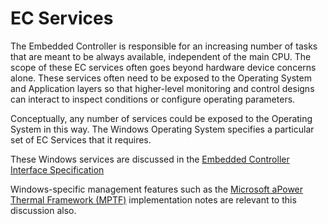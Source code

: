 # EC Services

The Embedded Controller is responsible for an increasing number of tasks that are meant to be always available, independent of the main CPU. The scope of these EC services often goes beyond hardware device concerns alone.
These services often need to be exposed to the Operating System and Application layers so that higher-level monitoring and control designs can interact to inspect conditions or configure operating parameters.

Conceptually, any number of services could be exposed to the Operating System in this way.  The Windows Operating System specifies a particular set of EC Services that it requires.

These Windows services are discussed in the [Embedded Controller Interface Specification](../../guide/specs/ec_interface/ec_interface.md)

Windows-specific management features such as the [Microsoft aPower Thermal Framework (MPTF)](../../guide/how/ec/thermal/mptf/mptf.md) implementation notes are relevant to this discussion also.






